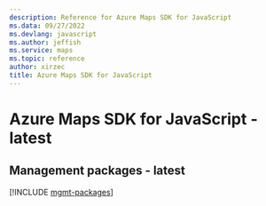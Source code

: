 ```yaml
---
description: Reference for Azure Maps SDK for JavaScript
ms.data: 09/27/2022
ms.devlang: javascript
ms.author: jeffish
ms.service: maps
ms.topic: reference
author: xirzec
title: Azure Maps SDK for JavaScript
---
```

# Azure Maps SDK for JavaScript - latest

## Management packages - latest
[!INCLUDE [mgmt-packages](maps-mgmt-index.md)]